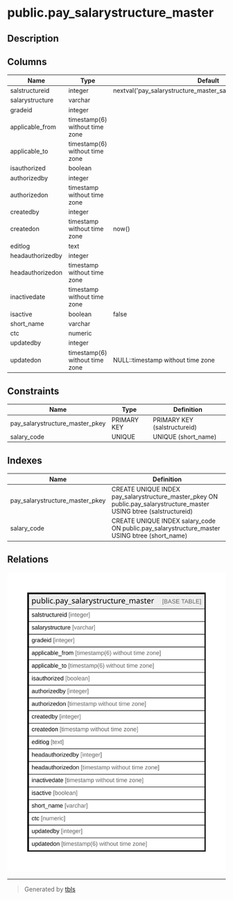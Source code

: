 # public.pay_salarystructure_master

## Description

## Columns

| Name | Type | Default | Nullable | Children | Parents | Comment |
| ---- | ---- | ------- | -------- | -------- | ------- | ------- |
| salstructureid | integer | nextval('pay_salarystructure_master_salstructureid_seq'::regclass) | false |  |  |  |
| salarystructure | varchar |  | true |  |  |  |
| gradeid | integer |  | true |  |  |  |
| applicable_from | timestamp(6) without time zone |  | true |  |  |  |
| applicable_to | timestamp(6) without time zone |  | true |  |  |  |
| isauthorized | boolean |  | true |  |  |  |
| authorizedby | integer |  | true |  |  |  |
| authorizedon | timestamp without time zone |  | true |  |  |  |
| createdby | integer |  | true |  |  |  |
| createdon | timestamp without time zone | now() | true |  |  |  |
| editlog | text |  | true |  |  |  |
| headauthorizedby | integer |  | true |  |  |  |
| headauthorizedon | timestamp without time zone |  | true |  |  |  |
| inactivedate | timestamp without time zone |  | true |  |  |  |
| isactive | boolean | false | true |  |  |  |
| short_name | varchar |  | true |  |  |  |
| ctc | numeric |  | true |  |  |  |
| updatedby | integer |  | true |  |  |  |
| updatedon | timestamp(6) without time zone | NULL::timestamp without time zone | true |  |  |  |

## Constraints

| Name | Type | Definition |
| ---- | ---- | ---------- |
| pay_salarystructure_master_pkey | PRIMARY KEY | PRIMARY KEY (salstructureid) |
| salary_code | UNIQUE | UNIQUE (short_name) |

## Indexes

| Name | Definition |
| ---- | ---------- |
| pay_salarystructure_master_pkey | CREATE UNIQUE INDEX pay_salarystructure_master_pkey ON public.pay_salarystructure_master USING btree (salstructureid) |
| salary_code | CREATE UNIQUE INDEX salary_code ON public.pay_salarystructure_master USING btree (short_name) |

## Relations

![er](public.pay_salarystructure_master.svg)

---

> Generated by [tbls](https://github.com/k1LoW/tbls)
